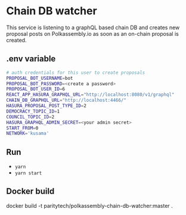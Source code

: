 # Chain DB watcher

This service is listening to a graphQL based chain DB and creates new proposal posts on Polkassembly.io as soon as an on-chain proposal is created.

## .env variable
```bash
# auth credentials for this user to create proposals
PROPOSAL_BOT_USERNAME=bot
PROPOSAL_BOT_PASSWORD=<create a password>
PROPOSAL_BOT_USER_ID=6
REACT_APP_HASURA_GRAPHQL_URL="http://localhost:8080/v1/graphql"
CHAIN_DB_GRAPHQL_URL="http://localhost:4466/"
HASURA_PROPOSAL_POST_TYPE_ID=2
DEMOCRACY_TOPIC_ID=1
COUNCIL_TOPIC_ID=2
HASURA_GRAPHQL_ADMIN_SECRET=<your admin secret>
START_FROM=0
NETWORK='kusama'
```
## Run
- `yarn`
- `yarn start`
## Docker build
docker build -t paritytech/polkassembly-chain-db-watcher:master .

